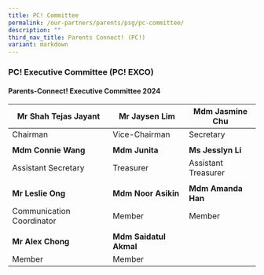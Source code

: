 ```yaml
---
title: PC! Committee
permalink: /our-partners/parents/psg/pc-committee/
description: ""
third_nav_title: Parents Connect! (PC!)
variant: markdown
---
```

### **PC! Executive Committee (PC! EXCO)**
#### **Parents-Connect! Executive Committee 2024**


|**Mr Shah Tejas Jayant** | **Mr Jaysen Lim** |**Mdm Jasmine Chu** |
| -------- | -------- | -------- |
| Chairman | Vice-Chairman | Secretary   |
| | | |
| **Mdm Connie Wang** | **Mdm Junita** | **Ms Jesslyn Li**|
|Assistant Secretary| Treasurer|Assistant Treasurer|
| | | |
|**Mr Leslie Ong**|**Mdm Noor Asikin**|**Mdm Amanda Han**|
|Communication Coordinator| Member|Member|
| | | |
|**Mr Alex Chong**|**Mdm Saidatul Akmal**
|Member |Member